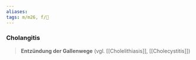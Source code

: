 ```yaml
---
aliases: 
tags: m/m26, f/💩
---
```

### Cholangitis
> **Entzündung der Gallenwege** (vgl. [[Cholelithiasis]], [[Cholecystitis]])